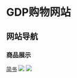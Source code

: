 # GDP购物网站
## 网站导航
### 商品展示
[简书](http://www.jianshu.com)
![](http://ww4.sinaimg.cn/bmiddle/aa397b7fjwldzplsgpdw5j.jpg)
![](http://upload-images.jianshu.io/upload_images/259-0ad0d0bfc1c608b6.jpg?imageMogr2/auto-orient/strip%7CimageView2/2/w/1240)
